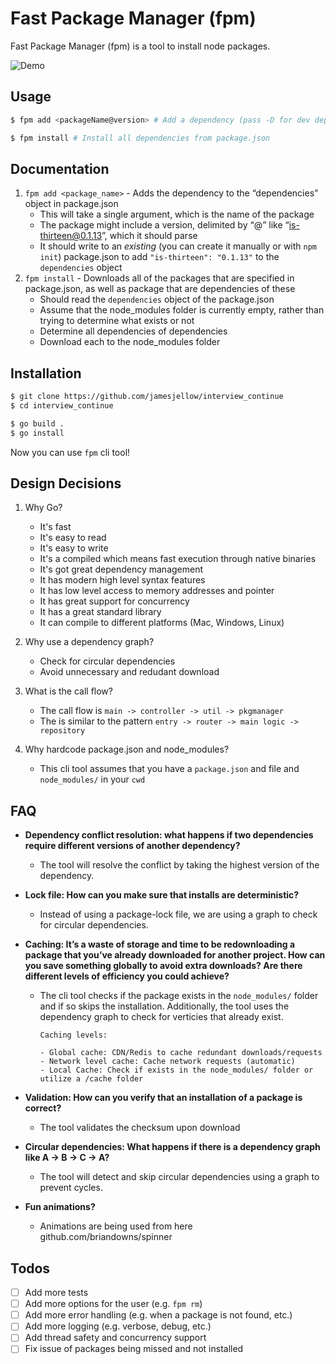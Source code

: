 # Fast Package Manager (fpm)

Fast Package Manager (fpm) is a tool to install node packages.

![Demo](https://media2.giphy.com/media/v1.Y2lkPTc5MGI3NjExZTI3M3lxY2FpamJrNGMyZTY2NXVtcXh2dTkweDBwdnBnY2hiYTFqaCZlcD12MV9pbnRlcm5hbF9naWZfYnlfaWQmY3Q9Zw/5J0tFwHsOFoJ7Dq0pw/giphy.gif)

## Usage

```bash
$ fpm add <packageName@version> # Add a dependency (pass -D for dev dependency)
```

```bash
$ fpm install # Install all dependencies from package.json
```

## Documentation

1. `fpm add <package_name>` - Adds the dependency to the “dependencies” object in package.json
   - This will take a single argument, which is the name of the package
   - The package might include a version, delimited by “@” like “is-thirteen@0.1.13”, which it should parse
   - It should write to an _existing_ (you can create it manually or with `npm init`) package.json to add `"is-thirteen": "0.1.13"` to the `dependencies` object
2. `fpm install` - Downloads all of the packages that are specified in package.json, as well as package that are dependencies of these
   - Should read the `dependencies` object of the package.json
   - Assume that the node_modules folder is currently empty, rather than trying to determine what exists or not
   - Determine all dependencies of dependencies
   - Download each to the node_modules folder

## Installation

```bash
$ git clone https://github.com/jamesjellow/interview_continue
$ cd interview_continue
```

```bash
$ go build .
$ go install
```

Now you can use `fpm` cli tool!

## Design Decisions

1. Why Go?

   - It's fast
   - It's easy to read
   - It's easy to write
   - It's a compiled which means fast execution through native binaries
   - It's got great dependency management
   - It has modern high level syntax features
   - It has low level access to memory addresses and pointer
   - It has great support for concurrency
   - It has a great standard library
   - It can compile to different platforms (Mac, Windows, Linux)

2. Why use a dependency graph?

   - Check for circular dependencies
   - Avoid unnecessary and redudant download

3. What is the call flow?

   - The call flow is
     `main -> controller -> util -> pkgmanager`
   - The is similar to the pattern
     `entry -> router -> main logic -> repository`

4. Why hardcode package.json and node_modules?
   - This cli tool assumes that you have a `package.json` and file and `node_modules/` in your `cwd`

## FAQ

- **Dependency conflict resolution: what happens if two dependencies require different versions of another dependency?**
  - The tool will resolve the conflict by taking the highest version of the dependency.
- **Lock file: How can you make sure that installs are deterministic?**
  - Instead of using a package-lock file, we are using a graph to check for circular dependencies.
- **Caching: It’s a waste of storage and time to be redownloading a package that you’ve already downloaded for another project. How can you save something globally to avoid extra downloads? Are there different levels of efficiency you could achieve?**

  - The cli tool checks if the package exists in the `node_modules/` folder and if so skips the installation. Additionally, the tool uses the dependency graph to check for verticies that already exist.

        Caching levels:

        - Global cache: CDN/Redis to cache redundant downloads/requests
        - Network level cache: Cache network requests (automatic)
        - Local Cache: Check if exists in the node_modules/ folder or utilize a /cache folder

- **Validation: How can you verify that an installation of a package is correct?**
  - The tool validates the checksum upon download
- **Circular dependencies: What happens if there is a dependency graph like A → B → C → A?**
  - The tool will detect and skip circular dependencies using a graph to prevent cycles.
- **Fun animations?**
  - Animations are being used from here github.com/briandowns/spinner

## Todos

- [ ] Add more tests
- [ ] Add more options for the user (e.g. `fpm rm`)
- [ ] Add more error handling (e.g. when a package is not found, etc.)
- [ ] Add more logging (e.g. verbose, debug, etc.)
- [ ] Add thread safety and concurrency support
- [ ] Fix issue of packages being missed and not installed
